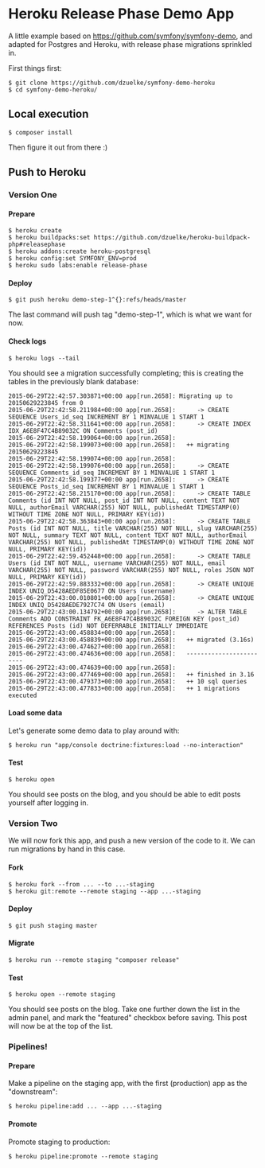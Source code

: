 # Heroku Release Phase Demo App

A little example based on https://github.com/symfony/symfony-demo, and adapted for Postgres and Heroku, with release phase migrations sprinkled in.

First things first:

    $ git clone https://github.com/dzuelke/symfony-demo-heroku
    $ cd symfony-demo-heroku/

## Local execution

    $ composer install

Then figure it out from there :)

## Push to Heroku

### Version One

#### Prepare

    $ heroku create
    $ heroku buildpacks:set https://github.com/dzuelke/heroku-buildpack-php#releasephase
    $ heroku addons:create heroku-postgresql
    $ heroku config:set SYMFONY_ENV=prod
    $ heroku sudo labs:enable release-phase

#### Deploy

    $ git push heroku demo-step-1^{}:refs/heads/master

The last command will push tag "demo-step-1", which is what we want for now.

#### Check logs

    $ heroku logs --tail

You should see a migration successfully completing; this is creating the tables in the previously blank database:

    2015-06-29T22:42:57.303871+00:00 app[run.2658]: Migrating up to 20150629223845 from 0
    2015-06-29T22:42:58.211984+00:00 app[run.2658]:      -> CREATE SEQUENCE Users_id_seq INCREMENT BY 1 MINVALUE 1 START 1
    2015-06-29T22:42:58.311641+00:00 app[run.2658]:      -> CREATE INDEX IDX_A6E8F47C4B89032C ON Comments (post_id)
    2015-06-29T22:42:58.199064+00:00 app[run.2658]: 
    2015-06-29T22:42:58.199073+00:00 app[run.2658]:   ++ migrating 20150629223845
    2015-06-29T22:42:58.199074+00:00 app[run.2658]: 
    2015-06-29T22:42:58.199076+00:00 app[run.2658]:      -> CREATE SEQUENCE Comments_id_seq INCREMENT BY 1 MINVALUE 1 START 1
    2015-06-29T22:42:58.199377+00:00 app[run.2658]:      -> CREATE SEQUENCE Posts_id_seq INCREMENT BY 1 MINVALUE 1 START 1
    2015-06-29T22:42:58.215170+00:00 app[run.2658]:      -> CREATE TABLE Comments (id INT NOT NULL, post_id INT NOT NULL, content TEXT NOT NULL, authorEmail VARCHAR(255) NOT NULL, publishedAt TIMESTAMP(0) WITHOUT TIME ZONE NOT NULL, PRIMARY KEY(id))
    2015-06-29T22:42:58.363843+00:00 app[run.2658]:      -> CREATE TABLE Posts (id INT NOT NULL, title VARCHAR(255) NOT NULL, slug VARCHAR(255) NOT NULL, summary TEXT NOT NULL, content TEXT NOT NULL, authorEmail VARCHAR(255) NOT NULL, publishedAt TIMESTAMP(0) WITHOUT TIME ZONE NOT NULL, PRIMARY KEY(id))
    2015-06-29T22:42:59.452448+00:00 app[run.2658]:      -> CREATE TABLE Users (id INT NOT NULL, username VARCHAR(255) NOT NULL, email VARCHAR(255) NOT NULL, password VARCHAR(255) NOT NULL, roles JSON NOT NULL, PRIMARY KEY(id))
    2015-06-29T22:42:59.883332+00:00 app[run.2658]:      -> CREATE UNIQUE INDEX UNIQ_D5428AEDF85E0677 ON Users (username)
    2015-06-29T22:43:00.010801+00:00 app[run.2658]:      -> CREATE UNIQUE INDEX UNIQ_D5428AEDE7927C74 ON Users (email)
    2015-06-29T22:43:00.134792+00:00 app[run.2658]:      -> ALTER TABLE Comments ADD CONSTRAINT FK_A6E8F47C4B89032C FOREIGN KEY (post_id) REFERENCES Posts (id) NOT DEFERRABLE INITIALLY IMMEDIATE
    2015-06-29T22:43:00.458834+00:00 app[run.2658]: 
    2015-06-29T22:43:00.458839+00:00 app[run.2658]:   ++ migrated (3.16s)
    2015-06-29T22:43:00.474627+00:00 app[run.2658]: 
    2015-06-29T22:43:00.474636+00:00 app[run.2658]:   ------------------------
    2015-06-29T22:43:00.474639+00:00 app[run.2658]: 
    2015-06-29T22:43:00.477469+00:00 app[run.2658]:   ++ finished in 3.16
    2015-06-29T22:43:00.479373+00:00 app[run.2658]:   ++ 10 sql queries
    2015-06-29T22:43:00.477833+00:00 app[run.2658]:   ++ 1 migrations executed

#### Load some data

Let's generate some demo data to play around with:

    $ heroku run "app/console doctrine:fixtures:load --no-interaction"

#### Test

    $ heroku open

You should see posts on the blog, and you should be able to edit posts yourself after logging in.

### Version Two

We will now fork this app, and push a new version of the code to it. We can run migrations by hand in this case.

#### Fork

    $ heroku fork --from ... --to ...-staging
    $ heroku git:remote --remote staging --app ...-staging

#### Deploy

    $ git push staging master

#### Migrate

    $ heroku run --remote staging "composer release"

#### Test

    $ heroku open --remote staging

You should see posts on the blog. Take one further down the list in the admin panel, and mark the "featured" checkbox before saving. This post will now be at the top of the list.

### Pipelines!

#### Prepare

Make a pipeline on the staging app, with the first (production) app as the "downstream":

    $ heroku pipeline:add ... --app ...-staging

#### Promote

Promote staging to production:

    $ heroku pipeline:promote --remote staging
